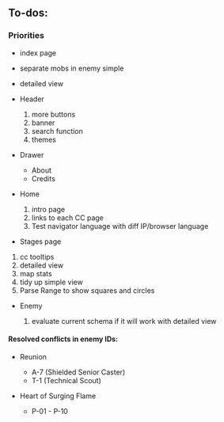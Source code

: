 ## To-dos:

### Priorities
 - index page
 - separate mobs in enemy simple
 - detailed view


- Header

  1. more buttons
  2. banner
  3. search function
  4. themes

- Drawer

  - About
  - Credits

- Home

  1. intro page
  2. links to each CC page
  3. Test navigator language with diff IP/browser language

- Stages page

1.  cc tooltips
3.  detailed view
4.  map stats
5.  tidy up simple view
6.  Parse Range to show squares and circles

- Enemy

  1. evaluate current schema if it will work with detailed view







#### Resolved conflicts in enemy IDs:
- Reunion

  - A-7 (Shielded Senior Caster)
  - T-1 (Technical Scout)

- Heart of Surging Flame

  - P-01 - P-10